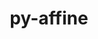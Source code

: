 ---
title: "py-affine"
layout: cache
categories: [package, develop]
meta: {"versions": ["2.1.0"], "compilers": ["apple-clang@=14.0.0", "apple-clang@=14.0.3", "gcc@=11.3.0", "gcc@=7.3.1"], "oss": ["amzn2", "ubuntu22.04", "ventura"], "platforms": ["darwin", "linux"], "targets": ["aarch64", "ivybridge", "x86_64_v3"], "stacks": ["ml-darwin-aarch64-mps", "ml-linux-x86_64-cpu", "ml-linux-x86_64-cuda", "root"], "num_specs": 21, "num_specs_by_stack": {"root": 21, "ml-darwin-aarch64-mps": 8, "ml-linux-x86_64-cuda": 7, "ml-linux-x86_64-cpu": 7}}
spec_details: [{"hash": "jbralyexzkwbvhn3x35oyomak6z3xvxe", "compiler": "apple-clang@=14.0.0", "versions": ["2.1.0"], "os": "ventura", "platform": "darwin", "target": "aarch64", "variants": ["build_system=python_pip"], "stacks": ["root", "ml-darwin-aarch64-mps"], "size": "-", "tarball": "https://binaries.spack.io/develop/build_cache/darwin-ventura-aarch64/apple-clang-14.0.0/py-affine-2.1.0/darwin-ventura-aarch64-apple-clang-14.0.0-py-affine-2.1.0-jbralyexzkwbvhn3x35oyomak6z3xvxe.spack"}, {"hash": "3obzewdgfdwvppdu2dvett47ibdeaqwo", "compiler": "apple-clang@=14.0.0", "versions": ["2.1.0"], "os": "ventura", "platform": "darwin", "target": "aarch64", "variants": ["build_system=python_pip"], "stacks": ["root", "ml-darwin-aarch64-mps"], "size": "-", "tarball": "https://binaries.spack.io/develop/build_cache/darwin-ventura-aarch64/apple-clang-14.0.0/py-affine-2.1.0/darwin-ventura-aarch64-apple-clang-14.0.0-py-affine-2.1.0-3obzewdgfdwvppdu2dvett47ibdeaqwo.spack"}, {"hash": "zupfmwdsleclceejm7op23e2hyhoaikf", "compiler": "apple-clang@=14.0.0", "versions": ["2.1.0"], "os": "ventura", "platform": "darwin", "target": "aarch64", "variants": ["build_system=python_pip"], "stacks": ["root", "ml-darwin-aarch64-mps"], "size": "-", "tarball": "https://binaries.spack.io/develop/build_cache/darwin-ventura-aarch64/apple-clang-14.0.0/py-affine-2.1.0/darwin-ventura-aarch64-apple-clang-14.0.0-py-affine-2.1.0-zupfmwdsleclceejm7op23e2hyhoaikf.spack"}, {"hash": "bqfxwyfgewttuotdgaqu556fizdnec7e", "compiler": "apple-clang@=14.0.0", "versions": ["2.1.0"], "os": "ventura", "platform": "darwin", "target": "aarch64", "variants": ["build_system=python_pip"], "stacks": ["root", "ml-darwin-aarch64-mps"], "size": "-", "tarball": "https://binaries.spack.io/develop/build_cache/darwin-ventura-aarch64/apple-clang-14.0.0/py-affine-2.1.0/darwin-ventura-aarch64-apple-clang-14.0.0-py-affine-2.1.0-bqfxwyfgewttuotdgaqu556fizdnec7e.spack"}, {"hash": "r66lh6zuhu4hlvcaqp75nufswxkjq6m5", "compiler": "apple-clang@=14.0.0", "versions": ["2.1.0"], "os": "ventura", "platform": "darwin", "target": "aarch64", "variants": ["build_system=python_pip"], "stacks": ["root", "ml-darwin-aarch64-mps"], "size": "-", "tarball": "https://binaries.spack.io/develop/build_cache/darwin-ventura-aarch64/apple-clang-14.0.0/py-affine-2.1.0/darwin-ventura-aarch64-apple-clang-14.0.0-py-affine-2.1.0-r66lh6zuhu4hlvcaqp75nufswxkjq6m5.spack"}, {"hash": "t4pk6yi7yi2xoc5ujh5tg563dcnafyqh", "compiler": "apple-clang@=14.0.0", "versions": ["2.1.0"], "os": "ventura", "platform": "darwin", "target": "aarch64", "variants": ["build_system=python_pip"], "stacks": ["root", "ml-darwin-aarch64-mps"], "size": "-", "tarball": "https://binaries.spack.io/develop/build_cache/darwin-ventura-aarch64/apple-clang-14.0.0/py-affine-2.1.0/darwin-ventura-aarch64-apple-clang-14.0.0-py-affine-2.1.0-t4pk6yi7yi2xoc5ujh5tg563dcnafyqh.spack"}, {"hash": "rchpxf3yic23fjj4eyzvvzqoewpnxlqn", "compiler": "apple-clang@=14.0.3", "versions": ["2.1.0"], "os": "ventura", "platform": "darwin", "target": "aarch64", "variants": ["build_system=python_pip"], "stacks": ["root", "ml-darwin-aarch64-mps"], "size": "-", "tarball": "https://binaries.spack.io/develop/build_cache/darwin-ventura-aarch64/apple-clang-14.0.3/py-affine-2.1.0/darwin-ventura-aarch64-apple-clang-14.0.3-py-affine-2.1.0-rchpxf3yic23fjj4eyzvvzqoewpnxlqn.spack"}, {"hash": "j3zbp4hi76cgkbaq6zqveoajnwq7wtlj", "compiler": "apple-clang@=14.0.3", "versions": ["2.1.0"], "os": "ventura", "platform": "darwin", "target": "aarch64", "variants": ["build_system=python_pip"], "stacks": ["root", "ml-darwin-aarch64-mps"], "size": "-", "tarball": "https://binaries.spack.io/develop/build_cache/darwin-ventura-aarch64/apple-clang-14.0.3/py-affine-2.1.0/darwin-ventura-aarch64-apple-clang-14.0.3-py-affine-2.1.0-j3zbp4hi76cgkbaq6zqveoajnwq7wtlj.spack"}, {"hash": "otmbcyn6o4m7le2h6ls45fxqbfy2ngld", "compiler": "gcc@=7.3.1", "versions": ["2.1.0"], "os": "amzn2", "platform": "linux", "target": "ivybridge", "variants": ["build_system=python_pip"], "stacks": ["root"], "size": "-", "tarball": "https://binaries.spack.io/develop/build_cache/linux-amzn2-ivybridge/gcc-7.3.1/py-affine-2.1.0/linux-amzn2-ivybridge-gcc-7.3.1-py-affine-2.1.0-otmbcyn6o4m7le2h6ls45fxqbfy2ngld.spack"}, {"hash": "dtlmoq7vle5y4fg5jsrhym5ylvuyl6km", "compiler": "gcc@=7.3.1", "versions": ["2.1.0"], "os": "amzn2", "platform": "linux", "target": "ivybridge", "variants": ["build_system=python_pip"], "stacks": ["root"], "size": "-", "tarball": "https://binaries.spack.io/develop/build_cache/linux-amzn2-ivybridge/gcc-7.3.1/py-affine-2.1.0/linux-amzn2-ivybridge-gcc-7.3.1-py-affine-2.1.0-dtlmoq7vle5y4fg5jsrhym5ylvuyl6km.spack"}, {"hash": "b7pkcpiwwitfdu3dhlbgvluq33ujicbb", "compiler": "gcc@=7.3.1", "versions": ["2.1.0"], "os": "amzn2", "platform": "linux", "target": "x86_64_v3", "variants": [], "stacks": ["root"], "size": "-", "tarball": "https://binaries.spack.io/develop/build_cache/linux-amzn2-x86_64_v3/gcc-7.3.1/py-affine-2.1.0/linux-amzn2-x86_64_v3-gcc-7.3.1-py-affine-2.1.0-b7pkcpiwwitfdu3dhlbgvluq33ujicbb.spack"}, {"hash": "m3gczmhvfk47wo5ihy2yg2hnbrbr5r3c", "compiler": "gcc@=7.3.1", "versions": ["2.1.0"], "os": "amzn2", "platform": "linux", "target": "x86_64_v3", "variants": [], "stacks": ["root"], "size": "-", "tarball": "https://binaries.spack.io/develop/build_cache/linux-amzn2-x86_64_v3/gcc-7.3.1/py-affine-2.1.0/linux-amzn2-x86_64_v3-gcc-7.3.1-py-affine-2.1.0-m3gczmhvfk47wo5ihy2yg2hnbrbr5r3c.spack"}, {"hash": "f4if4pvd4ibu6t3mjtolviicspmtc4ig", "compiler": "gcc@=7.3.1", "versions": ["2.1.0"], "os": "amzn2", "platform": "linux", "target": "x86_64_v3", "variants": ["build_system=python_pip"], "stacks": ["root"], "size": "-", "tarball": "https://binaries.spack.io/develop/build_cache/linux-amzn2-x86_64_v3/gcc-7.3.1/py-affine-2.1.0/linux-amzn2-x86_64_v3-gcc-7.3.1-py-affine-2.1.0-f4if4pvd4ibu6t3mjtolviicspmtc4ig.spack"}, {"hash": "ncc32homquorncrl7qqfolrcgebopzhg", "compiler": "gcc@=7.3.1", "versions": ["2.1.0"], "os": "amzn2", "platform": "linux", "target": "x86_64_v3", "variants": ["build_system=python_pip"], "stacks": ["root"], "size": "-", "tarball": "https://binaries.spack.io/develop/build_cache/linux-amzn2-x86_64_v3/gcc-7.3.1/py-affine-2.1.0/linux-amzn2-x86_64_v3-gcc-7.3.1-py-affine-2.1.0-ncc32homquorncrl7qqfolrcgebopzhg.spack"}, {"hash": "7uwp2mdl5xa3km5bvqkwaxjwmsws4ptp", "compiler": "gcc@=11.3.0", "versions": ["2.1.0"], "os": "ubuntu22.04", "platform": "linux", "target": "x86_64_v3", "variants": ["build_system=python_pip"], "stacks": ["ml-linux-x86_64-cuda", "ml-linux-x86_64-cpu", "root"], "size": "-", "tarball": "https://binaries.spack.io/develop/build_cache/linux-ubuntu22.04-x86_64_v3/gcc-11.3.0/py-affine-2.1.0/linux-ubuntu22.04-x86_64_v3-gcc-11.3.0-py-affine-2.1.0-7uwp2mdl5xa3km5bvqkwaxjwmsws4ptp.spack"}, {"hash": "6idfmsk3v2eym5kkp7i4ixfslnjmquzi", "compiler": "gcc@=11.3.0", "versions": ["2.1.0"], "os": "ubuntu22.04", "platform": "linux", "target": "x86_64_v3", "variants": ["build_system=python_pip"], "stacks": ["ml-linux-x86_64-cuda", "ml-linux-x86_64-cpu", "root"], "size": "-", "tarball": "https://binaries.spack.io/develop/build_cache/linux-ubuntu22.04-x86_64_v3/gcc-11.3.0/py-affine-2.1.0/linux-ubuntu22.04-x86_64_v3-gcc-11.3.0-py-affine-2.1.0-6idfmsk3v2eym5kkp7i4ixfslnjmquzi.spack"}, {"hash": "p5hcsoxsuu4s6iety222we7lgvanhk7m", "compiler": "gcc@=11.3.0", "versions": ["2.1.0"], "os": "ubuntu22.04", "platform": "linux", "target": "x86_64_v3", "variants": ["build_system=python_pip"], "stacks": ["ml-linux-x86_64-cuda", "ml-linux-x86_64-cpu", "root"], "size": "-", "tarball": "https://binaries.spack.io/develop/build_cache/linux-ubuntu22.04-x86_64_v3/gcc-11.3.0/py-affine-2.1.0/linux-ubuntu22.04-x86_64_v3-gcc-11.3.0-py-affine-2.1.0-p5hcsoxsuu4s6iety222we7lgvanhk7m.spack"}, {"hash": "nffi7umpvlhmpdl4vakmoyhmyz5e63ha", "compiler": "gcc@=11.3.0", "versions": ["2.1.0"], "os": "ubuntu22.04", "platform": "linux", "target": "x86_64_v3", "variants": ["build_system=python_pip"], "stacks": ["ml-linux-x86_64-cuda", "ml-linux-x86_64-cpu", "root"], "size": "-", "tarball": "https://binaries.spack.io/develop/build_cache/linux-ubuntu22.04-x86_64_v3/gcc-11.3.0/py-affine-2.1.0/linux-ubuntu22.04-x86_64_v3-gcc-11.3.0-py-affine-2.1.0-nffi7umpvlhmpdl4vakmoyhmyz5e63ha.spack"}, {"hash": "kuno7kla66xcmne6rx6fjpkxfbgmy33x", "compiler": "gcc@=11.3.0", "versions": ["2.1.0"], "os": "ubuntu22.04", "platform": "linux", "target": "x86_64_v3", "variants": ["build_system=python_pip"], "stacks": ["ml-linux-x86_64-cuda", "ml-linux-x86_64-cpu", "root"], "size": "-", "tarball": "https://binaries.spack.io/develop/build_cache/linux-ubuntu22.04-x86_64_v3/gcc-11.3.0/py-affine-2.1.0/linux-ubuntu22.04-x86_64_v3-gcc-11.3.0-py-affine-2.1.0-kuno7kla66xcmne6rx6fjpkxfbgmy33x.spack"}, {"hash": "5b2fobb7um3lqgjxxqer5faewmkrefzr", "compiler": "gcc@=11.3.0", "versions": ["2.1.0"], "os": "ubuntu22.04", "platform": "linux", "target": "x86_64_v3", "variants": ["build_system=python_pip"], "stacks": ["ml-linux-x86_64-cuda", "ml-linux-x86_64-cpu", "root"], "size": "-", "tarball": "https://binaries.spack.io/develop/build_cache/linux-ubuntu22.04-x86_64_v3/gcc-11.3.0/py-affine-2.1.0/linux-ubuntu22.04-x86_64_v3-gcc-11.3.0-py-affine-2.1.0-5b2fobb7um3lqgjxxqer5faewmkrefzr.spack"}, {"hash": "scylasfguv7xqef7ubxoayrcy6odq2ok", "compiler": "gcc@=11.3.0", "versions": ["2.1.0"], "os": "ubuntu22.04", "platform": "linux", "target": "x86_64_v3", "variants": ["build_system=python_pip"], "stacks": ["ml-linux-x86_64-cuda", "ml-linux-x86_64-cpu", "root"], "size": "-", "tarball": "https://binaries.spack.io/develop/build_cache/linux-ubuntu22.04-x86_64_v3/gcc-11.3.0/py-affine-2.1.0/linux-ubuntu22.04-x86_64_v3-gcc-11.3.0-py-affine-2.1.0-scylasfguv7xqef7ubxoayrcy6odq2ok.spack"}]
---